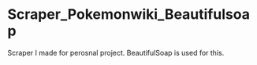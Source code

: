# Scraper_Pokemonwiki_Beautifulsoap

Scraper I made for perosnal project.
BeautifulSoap is used for this.
